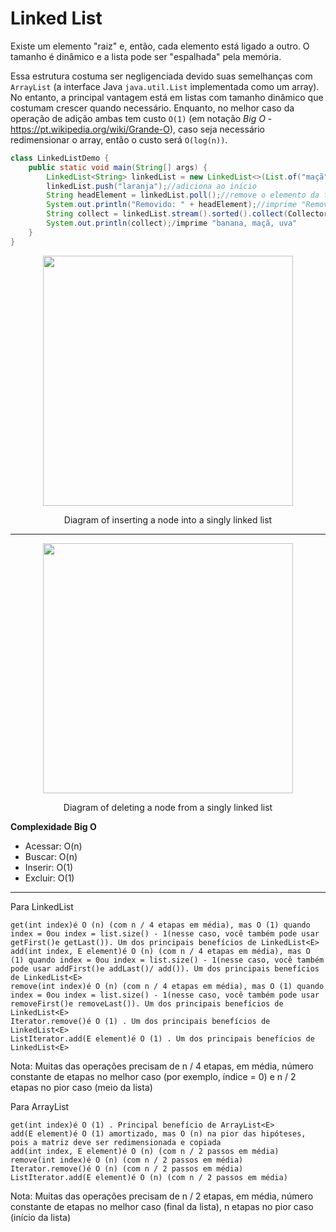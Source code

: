 # Linked List

Existe um elemento "raiz" e, então, cada elemento está ligado a outro. O tamanho é dinâmico e a lista pode ser "espalhada" pela memória. 

Essa estrutura costuma ser negligenciada devido suas semelhanças com `ArrayList` (a interface Java `java.util.List` implementada como um array). No entanto, a principal vantagem está em listas com tamanho dinâmico que costumam crescer quando necessário. Enquanto, no melhor caso da operação de adição ambas tem custo `O(1)` (em notação *Big O* - https://pt.wikipedia.org/wiki/Grande-O), caso seja necessário redimensionar o array, então o custo será `O(log(n))`. 

```java
class LinkedListDemo {
	public static void main(String[] args) {
		LinkedList<String> linkedList = new LinkedList<>(List.of("maçã", "uva", "banana"));//cria uma nova lista encadeada 
		linkedList.push("laranja");//adiciona ao início
		String headElement = linkedList.poll();//remove o elemento da frente
		System.out.println("Removido: " + headElement);//imprime "Removido: laranja"
		String collect = linkedList.stream().sorted().collect(Collectors.joining(", "));//ordena e junta numa string separada por vírgula
		System.out.println(collect);/imprime "banana, maçã, uva"
	}
}
```

<center>
<img width="400px" src="https://upload.wikimedia.org/wikipedia/commons/thumb/4/4b/CPT-LinkedLists-addingnode.svg/474px-CPT-LinkedLists-addingnode.svg.png"><p>Diagram of inserting a node into a singly linked list</p></center>

---
<center>
<img width="400px" src="https://upload.wikimedia.org/wikipedia/commons/thumb/d/d4/CPT-LinkedLists-deletingnode.svg/380px-CPT-LinkedLists-deletingnode.svg.png"><p>Diagram of deleting a node from a singly linked list</p></center>

**Complexidade Big O**

 - Acessar: O(n)
 - Buscar: O(n)
 - Inserir: O(1)
 - Excluir: O(1)



-----------
Para LinkedList<E>

    get(int index)é O (n) (com n / 4 etapas em média), mas O (1) quando index = 0ou index = list.size() - 1(nesse caso, você também pode usar getFirst()e getLast()). Um dos principais benefícios de LinkedList<E>
    add(int index, E element)é O (n) (com n / 4 etapas em média), mas O (1) quando index = 0ou index = list.size() - 1(nesse caso, você também pode usar addFirst()e addLast()/ add()). Um dos principais benefícios de LinkedList<E>
    remove(int index)é O (n) (com n / 4 etapas em média), mas O (1) quando index = 0ou index = list.size() - 1(nesse caso, você também pode usar removeFirst()e removeLast()). Um dos principais benefícios de LinkedList<E>
    Iterator.remove()é O (1) . Um dos principais benefícios de LinkedList<E>
    ListIterator.add(E element)é O (1) . Um dos principais benefícios de LinkedList<E>

Nota: Muitas das operações precisam de n / 4 etapas, em média, número constante de etapas no melhor caso (por exemplo, índice = 0) e n / 2 etapas no pior caso (meio da lista)

Para ArrayList<E>

    get(int index)é O (1) . Principal benefício de ArrayList<E>
    add(E element)é O (1) amortizado, mas O (n) na pior das hipóteses, pois a matriz deve ser redimensionada e copiada
    add(int index, E element)é O (n) (com n / 2 passos em média)
    remove(int index)é O (n) (com n / 2 passos em média)
    Iterator.remove()é O (n) (com n / 2 passos em média)
    ListIterator.add(E element)é O (n) (com n / 2 passos em média)

Nota: Muitas das operações precisam de n / 2 etapas, em média, número constante de etapas no melhor caso (final da lista), n etapas no pior caso (início da lista)